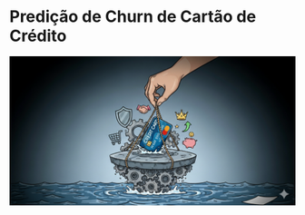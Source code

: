 # Predição de Churn de Cartão de Crédito
![Capa do projeto](images/Gemini_Generated_Image_z9rgh9z9rgh9z9rg.png)
